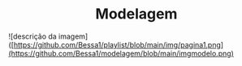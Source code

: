 <h1 align="center"> Modelagem </h1>



![descrição da imagem]([https://github.com/Bessa1/playlist/blob/main/img/pagina1.png](https://github.com/Bessa1/modelagem/blob/main/imgmodelo.png)
